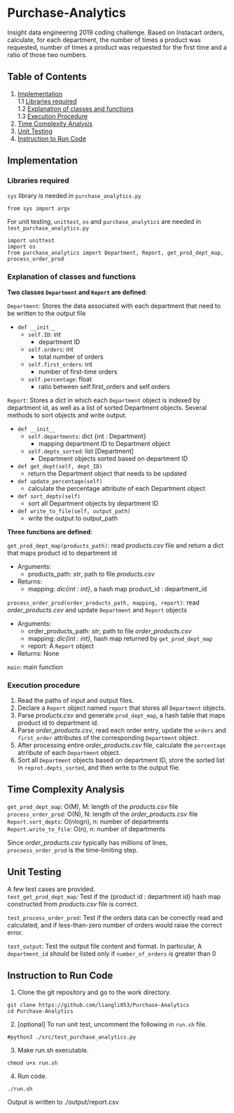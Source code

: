 # Purchase-Analytics

Insight data engineering 2019 coding challenge. Based on Instacart orders, calculate, for each department, the number of times a product was requested, number of times a product was requested for the first time and a ratio of those two numbers.

## Table of Contents
1. [Implementation](README.md#Implementation)  
1.1 [Libraries required](README.md#Libraries-required)  
1.2	 [Explanation of classes and functions](README.md#Explanation-of-classes-and-functions)  
1.3 [Execution Procedure](README.md#Execution-Procedure)
2. [Time Complexity Analysis](README.md#Time-Complexity-Analysis)
3. [Unit Testing](README.md#Unit-Testing)
4. [Instruction to Run Code](README.md#Instruction-to-Run-Code)

## Implementation

### Libraries required

`sys` library is needed in `purchase_analytics.py`
```
from sys import argv
```
For unit testing, `unittest`, `os` and `purchase_analytics` are needed in `test_purchase_analytics.py`
```
import unittest
import os
from purchase_analytics import Department, Report, get_prod_dept_map, process_order_prod
```


### Explanation of classes and functions

**Two classes `Department` and `Report` are defined**:

`Department`: Stores the data associated with each department that need to be written to the output file

- `def __init__`
  - `self.ID`: int
    - department ID
  - `self.orders`: int
    - total number of orders
  - `self.first_orders`: int
    - number of first-time orders
  - `self.percentage`: float
    - ratio between self.first_orders and self.orders

`Report`: Stores a dict in which each `Department` object is indexed by department id, as well as a list of sorted Department objects. Several methods to sort objects and write output.

- `def __init__`
  - `self.departments`: dict {int : Department}
     - mapping department ID to Department object
  - `self.depts_sorted`: list [Department]
     - Department objects sorted based on department ID             
- `def get_dept(self, dept_ID)`
  - return the Department object that needs to be updated
- `def update_percentage(self)`
  - calculate the percentage attribute of each Department object
- `def sort_depts(self)`
  - sort all Department objects by department ID
- `def write_to_file(self, output_path)`
  - write the output to output_path

**Three functions are defined**:

`get_prod_dept_map(products_path)`: read *products.csv* file and return a dict that maps product id to department id

- Arguments:  
  - products_path: *str*, path to file *products.csv*  
- Returns:  
  - mapping: *dic{int : int}*, a hash map product_id : department_id
	
`process_order_prod(order_products_path, mapping, report)`: read *order_products.csv* and update `Department` and `Report` objects

- Arguments:  
  - order_products_path: *str*, path to file *order_products.csv*  
  - mapping: *dic{int : int}*, hash map returned by `get_prod_dept_map`  
  - report: A `Report` object  
- Returns: None

`main`: main function

### Execution procedure
1. Read the paths of input and output files.
2. Declare a `Report` object named `report` that stores all `Department` objects.
3. Parse *products.csv* and generate `prod_dept_map`, a hash table that maps product id to department id.
3. Parse *order_products.csv*, read each order entry, update the `orders` and `first_order` attributes of the corresponding `Department` object.
4. After processing entire *order_products.csv* file, calculate the `percentage` atrribute of each `Department` object.
5. Sort all `Department` objects based on department ID, store the sorted list in `reprot.depts_sorted`, and then write to the output file.

## Time Complexity Analysis
`get_prod_dept_map`: O(M), M: length of the *products.csv* file  
`process_order_prod`: O(N), N: length of the *order_products.csv* file  
`Report.sort_depts`: O(nlogn), n: number of departments  
`Report.write_to_file`: O(n), n: number of departments

Since *order_products.csv* typically has millions of lines, `procoess_order_prod` is the time-limiting step. 

## Unit Testing
A few test cases are provided.  
`test_get_prod_dept_map`: Test if the {product id : department id} hash map constructed from *products.csv* file is correct.

`test_process_order_prod`: Test if the orders data can be correctly read and calculated, and if less-than-zero number of orders would raise the correct error.

`test_output`: Test the output file content and format. In particular, A `department_id` should be listed only if `number_of_orders` is greater than 0

    
## Instruction to Run Code

1. Clone the git repository and go to the work directory.

```
git clone https://github.com/liangli053/Purchase-Analytics
cd Purchase-Analytics
```

2. [optional] To run unit test, uncomment the following in `run.sh` file.

```
#python3 ./src/test_purchase_analytics.py
```

3. Make run.sh executable.

```
chmod u+x run.sh
```

4. Run code.

```
./run.sh
```
Output is written to ./output/report.csv
